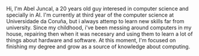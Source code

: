 
  Hi, I'm Abel Juncal, a 20 years old guy interesed in computer science and specially in AI. I'm currently at third year of the computer science at Universidade da Coruña, but i
  always attemp to learn new skills far from university. Since my childhood, i've been messing around computers in my house, repairing then when it was necesary and using them to 
  learn a lot of things about hardware and software. At this moment, I'm focused on finishing my degree and grow as a source of knowledge about 
  computing.
